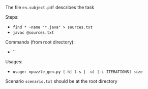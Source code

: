 The file `en.subject.pdf` describes the task

Steps:
- `find * -name "*.java" > sources.txt`
- `javac @sources.txt`

Commands (from root directory):
- ``

Usages:
- `usage: npuzzle_gen.py [-h] (-s | -u) [-i ITERATIONS] size`

Scenario `scenario.txt` should be at the root directory
